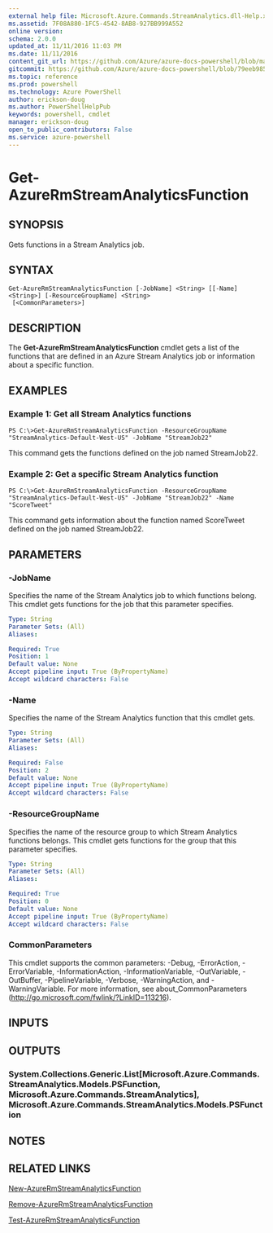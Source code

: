 ```yaml
---
external help file: Microsoft.Azure.Commands.StreamAnalytics.dll-Help.xml
ms.assetid: 7F08A880-1FC5-4542-8AB8-927BB999A552
online version: 
schema: 2.0.0
updated_at: 11/11/2016 11:03 PM
ms.date: 11/11/2016
content_git_url: https://github.com/Azure/azure-docs-powershell/blob/master/azureps-cmdlets-docs/ResourceManager/AzureRM.StreamAnalytics/v2.3.0/Get-AzureRmStreamAnalyticsFunction.md
gitcommit: https://github.com/Azure/azure-docs-powershell/blob/79eeb985ea480979357fb4695832a0c3d29a48bf/azureps-cmdlets-docs/ResourceManager/AzureRM.StreamAnalytics/v2.3.0/Get-AzureRmStreamAnalyticsFunction.md
ms.topic: reference
ms.prod: powershell
ms.technology: Azure PowerShell
author: erickson-doug
ms.author: PowerShellHelpPub
keywords: powershell, cmdlet
manager: erickson-doug
open_to_public_contributors: False
ms.service: azure-powershell
---
```


# Get-AzureRmStreamAnalyticsFunction

## SYNOPSIS
Gets functions in a Stream Analytics job.

## SYNTAX

```
Get-AzureRmStreamAnalyticsFunction [-JobName] <String> [[-Name] <String>] [-ResourceGroupName] <String>
 [<CommonParameters>]
```

## DESCRIPTION
The **Get-AzureRmStreamAnalyticsFunction** cmdlet gets a list of the functions that are defined in an Azure Stream Analytics job or information about a specific function.

## EXAMPLES

### Example 1: Get all Stream Analytics functions
```
PS C:\>Get-AzureRmStreamAnalyticsFunction -ResourceGroupName "StreamAnalytics-Default-West-US" -JobName "StreamJob22"
```

This command gets the functions defined on the job named StreamJob22.

### Example 2: Get a specific Stream Analytics function
```
PS C:\>Get-AzureRmStreamAnalyticsFunction -ResourceGroupName "StreamAnalytics-Default-West-US" -JobName "StreamJob22" -Name "ScoreTweet"
```

This command gets information about the function named ScoreTweet defined on the job named StreamJob22.

## PARAMETERS

### -JobName
Specifies the name of the Stream Analytics job to which functions belong.
This cmdlet gets functions for the job that this parameter specifies.

```yaml
Type: String
Parameter Sets: (All)
Aliases: 

Required: True
Position: 1
Default value: None
Accept pipeline input: True (ByPropertyName)
Accept wildcard characters: False
```

### -Name
Specifies the name of the Stream Analytics function that this cmdlet gets.

```yaml
Type: String
Parameter Sets: (All)
Aliases: 

Required: False
Position: 2
Default value: None
Accept pipeline input: True (ByPropertyName)
Accept wildcard characters: False
```

### -ResourceGroupName
Specifies the name of the resource group to which Stream Analytics functions belongs.
This cmdlet gets functions for the group that this parameter specifies.

```yaml
Type: String
Parameter Sets: (All)
Aliases: 

Required: True
Position: 0
Default value: None
Accept pipeline input: True (ByPropertyName)
Accept wildcard characters: False
```

### CommonParameters
This cmdlet supports the common parameters: -Debug, -ErrorAction, -ErrorVariable, -InformationAction, -InformationVariable, -OutVariable, -OutBuffer, -PipelineVariable, -Verbose, -WarningAction, and -WarningVariable. For more information, see about_CommonParameters (http://go.microsoft.com/fwlink/?LinkID=113216).

## INPUTS

## OUTPUTS

### System.Collections.Generic.List[Microsoft.Azure.Commands.StreamAnalytics.Models.PSFunction, Microsoft.Azure.Commands.StreamAnalytics], Microsoft.Azure.Commands.StreamAnalytics.Models.PSFunction

## NOTES

## RELATED LINKS

[New-AzureRmStreamAnalyticsFunction](xref:ResourceManager/AzureRM.StreamAnalytics/v2.3.0/New-AzureRmStreamAnalyticsFunction.md)

[Remove-AzureRmStreamAnalyticsFunction](xref:ResourceManager/AzureRM.StreamAnalytics/v2.3.0/Remove-AzureRmStreamAnalyticsFunction.md)

[Test-AzureRmStreamAnalyticsFunction](xref:ResourceManager/AzureRM.StreamAnalytics/v2.3.0/Test-AzureRmStreamAnalyticsFunction.md)


